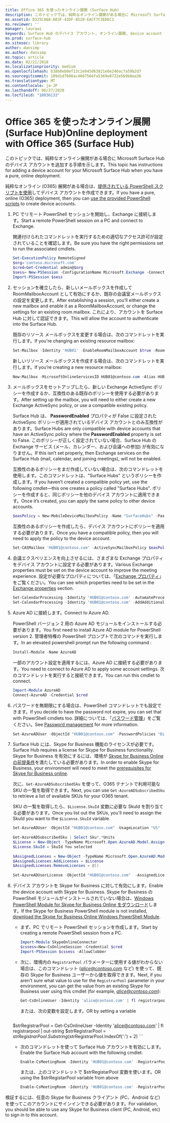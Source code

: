 ```yaml
---
title: Office 365 を使ったオンライン展開 (Surface Hub)
description: このトピックでは、純粋なオンライン展開がある場合に Microsoft Surface Hub のデバイス アカウントを追加する手順を示します。
ms.assetid: D325CA68-A03F-43DF-8520-EACF7C3EDEC1
ms.reviewer: ''
manager: laurawi
keywords: Surface Hub のデバイス アカウント, オンライン展開, device account for Surface Hub, online deployment
ms.prod: surface-hub
ms.sitesec: library
author: dansimp
ms.author: dansimp
ms.topic: article
ms.date: 02/21/2018
ms.localizationpriority: medium
ms.openlocfilehash: b38b8eb0ef13c2e945d63821e6e246ac7a59b2d7
ms.sourcegitcommit: 109d1d7608ac4667564fa5369e8722e569b8ea36
ms.translationtype: MT
ms.contentlocale: ja-JP
ms.lasthandoff: 06/27/2020
ms.locfileid: "10836133"
---
```

# <span data-ttu-id="7f768-104">Office 365 を使ったオンライン展開 (Surface Hub)</span><span class="sxs-lookup"><span data-stu-id="7f768-104">Online deployment with Office 365 (Surface Hub)</span></span>


<span data-ttu-id="7f768-105">このトピックでは、純粋なオンライン展開がある場合に Microsoft Surface Hub のデバイス アカウントを追加する手順を示します。</span><span class="sxs-lookup"><span data-stu-id="7f768-105">This topic has instructions for adding a device account for your Microsoft Surface Hub when you have a pure, online deployment.</span></span>

<span data-ttu-id="7f768-106">純粋なオンライン (O365) 展開がある場合は、[提供されている PowerShell スクリプトを使用](appendix-a-powershell-scripts-for-surface-hub.md#create-os356-ps-scripts)してデバイス アカウントを作成できます。</span><span class="sxs-lookup"><span data-stu-id="7f768-106">If you have a pure, online (O365) deployment, then you can [use the provided PowerShell scripts](appendix-a-powershell-scripts-for-surface-hub.md#create-os356-ps-scripts) to create device accounts.</span></span> 

1. <span data-ttu-id="7f768-107">PC でリモート PowerShell セッションを開始し、Exchange に接続します。</span><span class="sxs-lookup"><span data-stu-id="7f768-107">Start a remote PowerShell session on a PC and connect to Exchange.</span></span>

   <span data-ttu-id="7f768-108">関連付けられたコマンドレットを実行するための適切なアクセス許可が設定されていることを確認します。</span><span class="sxs-lookup"><span data-stu-id="7f768-108">Be sure you have the right permissions set to run the associated cmdlets.</span></span>

   ```PowerShell
   Set-ExecutionPolicy RemoteSigned
   $org='contoso.microsoft.com'
   $cred=Get-Credential admin@$org
   $sess= New-PSSession -ConfigurationName Microsoft.Exchange -ConnectionUri https://outlook.office365.com/powershell-liveid/ -Credential $cred -Authentication Basic -AllowRedirection
   Import-PSSession $sess
   ```

2. <span data-ttu-id="7f768-109">セッションを確立したら、新しいメールボックスを作成して RoomMailboxAccount として有効にするか、既存の会議室メールボックスの設定を変更します。</span><span class="sxs-lookup"><span data-stu-id="7f768-109">After establishing a session, you’ll either create a new mailbox and enable it as a RoomMailboxAccount, or change the settings for an existing room mailbox.</span></span> <span data-ttu-id="7f768-110">これにより、アカウントを Surface Hub に対して認証できます。</span><span class="sxs-lookup"><span data-stu-id="7f768-110">This will allow the account to authenticate into the Surface Hub.</span></span>

   <span data-ttu-id="7f768-111">既存のリソース メールボックスを変更する場合は、次のコマンドレットを実行します。</span><span class="sxs-lookup"><span data-stu-id="7f768-111">If you're changing an existing resource mailbox:</span></span>

   ```PowerShell
   Set-Mailbox -Identity 'HUB01' -EnableRoomMailboxAccount $true -RoomMailboxPassword (ConvertTo-SecureString -String <password> -AsPlainText -Force)
   ```

   <span data-ttu-id="7f768-112">新しいリソース メールボックスを作成する場合は、次のコマンドレットを実行します。</span><span class="sxs-lookup"><span data-stu-id="7f768-112">If you’re creating a new resource mailbox:</span></span>

   ```PowerShell
   New-Mailbox -MicrosoftOnlineServicesID HUB01@contoso.com -Alias HUB01 -Name "Hub-01" -Room -EnableRoomMailboxAccount $true -RoomMailboxPassword (ConvertTo-SecureString -String <password> -AsPlainText -Force)
   ```

3. <span data-ttu-id="7f768-113">メールボックスをセットアップしたら、新しい Exchange ActiveSync ポリシーを作成するか、互換性のある既存のポリシーを使用する必要があります。</span><span class="sxs-lookup"><span data-stu-id="7f768-113">After setting up the mailbox, you will need to either create a new Exchange ActiveSync policy, or use a compatible existing policy.</span></span>

   <span data-ttu-id="7f768-114">Surface Hub は、 **PasswordEnabled** プロパティが False に設定された ActiveSync ポリシーが適用されているデバイス アカウントとのみ互換性があります。</span><span class="sxs-lookup"><span data-stu-id="7f768-114">Surface Hubs are only compatible with device accounts that have an ActiveSync policy where the **PasswordEnabled** property is set to False.</span></span> <span data-ttu-id="7f768-115">このポリシーが正しく設定されていない場合、Surface Hub の Exchange サービス (メール、カレンダー、および会議への参加) が有効になりません。</span><span class="sxs-lookup"><span data-stu-id="7f768-115">If this isn’t set properly, then Exchange services on the Surface Hub (mail, calendar, and joining meetings), will not be enabled.</span></span>

   <span data-ttu-id="7f768-116">互換性のあるポリシーをまだ作成していない場合は、次のコマンドレットを使用します。このコマンドレットは、"Surface Hubs" というポリシーを作成します。</span><span class="sxs-lookup"><span data-stu-id="7f768-116">If you haven’t created a compatible policy yet, use the following cmdlet—this one creates a policy called "Surface Hubs".</span></span> <span data-ttu-id="7f768-117">ポリシーを作成すると、同じポリシーを他のデバイス アカウントに適用できます。</span><span class="sxs-lookup"><span data-stu-id="7f768-117">Once it’s created, you can apply the same policy to other device accounts.</span></span>

   ```PowerShell
   $easPolicy = New-MobileDeviceMailboxPolicy -Name "SurfaceHubs" -PasswordEnabled $false -AllowNonProvisionableDevices $True
   ```

   <span data-ttu-id="7f768-118">互換性のあるポリシーを作成したら、デバイス アカウントにポリシーを適用する必要があります。</span><span class="sxs-lookup"><span data-stu-id="7f768-118">Once you have a compatible policy, then you will need to apply the policy to the device account.</span></span>

   ```PowerShell
   Set-CASMailbox 'HUB01@contoso.com' -ActiveSyncMailboxPolicy $easPolicy.Id
   ```

4. <span data-ttu-id="7f768-119">会議エクスペリエンスを向上させるには、さまざまな Exchange プロパティをデバイス アカウントに設定する必要があります。</span><span class="sxs-lookup"><span data-stu-id="7f768-119">Various Exchange properties must be set on the device account to improve the meeting experience.</span></span> <span data-ttu-id="7f768-120">設定が必要なプロパティについては、「[Exchange プロパティ](exchange-properties-for-surface-hub-device-accounts.md)」をご覧ください。</span><span class="sxs-lookup"><span data-stu-id="7f768-120">You can see which properties need to be set in the [Exchange properties](exchange-properties-for-surface-hub-device-accounts.md) section.</span></span>

   ```PowerShell
   Set-CalendarProcessing -Identity 'HUB01@contoso.com' -AutomateProcessing AutoAccept -AddOrganizerToSubject $false –AllowConflicts $false –DeleteComments $false -DeleteSubject $false -RemovePrivateProperty $false
   Set-CalendarProcessing -Identity 'HUB01@contoso.com' -AddAdditionalResponse $true -AdditionalResponse "This is a Surface Hub room!"
   ```

5. <span data-ttu-id="7f768-121">Azure AD に接続します。</span><span class="sxs-lookup"><span data-stu-id="7f768-121">Connect to Azure AD.</span></span>
    
   <span data-ttu-id="7f768-122">PowerShell バージョン 2 用の Azure AD モジュールをインストールする必要があります。</span><span class="sxs-lookup"><span data-stu-id="7f768-122">You first need to install Azure AD module for PowerShell version 2.</span></span> <span data-ttu-id="7f768-123">管理者特権の PowerShell プロンプトで次のコマンドを実行します。</span><span class="sxs-lookup"><span data-stu-id="7f768-123">In an elevated powershell prompt run the following command :</span></span>
    
   ```PowerShell
   Install-Module -Name AzureAD
   ```
   <span data-ttu-id="7f768-124">一部のアカウント設定を適用するには、Azure AD に接続する必要があります。</span><span class="sxs-lookup"><span data-stu-id="7f768-124">You need to connect to Azure AD to apply some account settings.</span></span> <span data-ttu-id="7f768-125">次のコマンドレットを実行すると接続できます。</span><span class="sxs-lookup"><span data-stu-id="7f768-125">You can run this cmdlet to connect.</span></span>

   ```PowerShell
   Import-Module AzureAD
   Connect-AzureAD -Credential $cred
   ```

6. <span data-ttu-id="7f768-126">パスワードを無期限にする場合は、PowerShell コマンドレットでも設定できます。</span><span class="sxs-lookup"><span data-stu-id="7f768-126">If you decide to have the password not expire, you can set that with PowerShell cmdlets too.</span></span> <span data-ttu-id="7f768-127">詳細については、「[パスワード管理](password-management-for-surface-hub-device-accounts.md)」をご覧ください。</span><span class="sxs-lookup"><span data-stu-id="7f768-127">See [Password management](password-management-for-surface-hub-device-accounts.md) for more information.</span></span>

   ```PowerShell
   Set-AzureADUser -ObjectId "HUB01@contoso.com" -PasswordPolicies "DisablePasswordExpiration"
   ```

7. <span data-ttu-id="7f768-128">Surface Hub には、Skype for Business 機能のライセンスが必要です。</span><span class="sxs-lookup"><span data-stu-id="7f768-128">Surface Hub requires a license for Skype for Business functionality.</span></span> <span data-ttu-id="7f768-129">Skype for Business を有効にするには、環境が [Skype for Business Online の前提条件](hybrid-deployment-surface-hub-device-accounts.md#skype-for-business-online)を満たしている必要があります。</span><span class="sxs-lookup"><span data-stu-id="7f768-129">In order to enable Skype for Business, your environment will need to meet the [prerequisites for Skype for Business online](hybrid-deployment-surface-hub-device-accounts.md#skype-for-business-online).</span></span>
   
   <span data-ttu-id="7f768-130">次に、`Get-AzureADSubscribedSku` を使って、O365 テナントで利用可能な SKU の一覧を取得できます。</span><span class="sxs-lookup"><span data-stu-id="7f768-130">Next, you can use `Get-AzureADSubscribedSku` to retrieve a list of available SKUs for your O365 tenant.</span></span>

   <span data-ttu-id="7f768-131">SKU の一覧を取得したら、`$License.SkuId` 変数に必要な SkuId を割り当てる必要があります。</span><span class="sxs-lookup"><span data-stu-id="7f768-131">Once you list out the SKUs, you'll need to assign the SkuId you want to the `$License.SkuId` variable.</span></span>

   ```PowerShell
   Set-AzureADUser -ObjectId "HUB01@contoso.com" -UsageLocation "US"
    
   Get-AzureADSubscribedSku | Select Sku*,*Units
   $License = New-Object -TypeName Microsoft.Open.AzureAD.Model.AssignedLicense
   $License.SkuId = SkuId You selected 
    
   $AssignedLicenses = New-Object -TypeName Microsoft.Open.AzureAD.Model.AssignedLicenses
   $AssignedLicenses.AddLicenses = $License
   $AssignedLicenses.RemoveLicenses = @()
    
   Set-AzureADUserLicense -ObjectId "HUB01@contoso.com"  -AssignedLicenses $AssignedLicenses
   ```

8. <span data-ttu-id="7f768-132">デバイス アカウントを Skype for Business に対して有効にします。</span><span class="sxs-lookup"><span data-stu-id="7f768-132">Enable the device account with Skype for Business.</span></span>
   <span data-ttu-id="7f768-133">Skype for Business の PowerShell モジュールがインストールされていない場合は、[Windows PowerShell Module for Skype for Business Online をダウンロード](https://www.microsoft.com/download/details.aspx?id=39366)します。</span><span class="sxs-lookup"><span data-stu-id="7f768-133">If the Skype for Business PowerShell module is not installed, [download the Skype for Business Online Windows PowerShell Module](https://www.microsoft.com/download/details.aspx?id=39366).</span></span> 

   - <span data-ttu-id="7f768-134">まず、PC でリモート PowerShell セッションを作成します。</span><span class="sxs-lookup"><span data-stu-id="7f768-134">Start by creating a remote PowerShell session from a PC.</span></span>

     ```PowerShell
     Import-Module SkypeOnlineConnector  
     $cssess=New-CsOnlineSession -Credential $cred  
     Import-PSSession $cssess -AllowClobber
     ```

   - <span data-ttu-id="7f768-135">次に、環境内の `RegistrarPool` パラメーターに使用する値がわからない場合は、このコマンドレット (<em>alice@contoso.com</em> など) を使って、既存の Skype for Business ユーザーから値を取得できます。</span><span class="sxs-lookup"><span data-stu-id="7f768-135">Next, if you aren't sure what value to use for the `RegistrarPool` parameter in your environment, you can get the value from an existing Skype for Business user using this cmdlet (for example, <em>alice@contoso.com</em>):</span></span>

       ```PowerShell
       Get-CsOnlineUser -Identity 'alice@contoso.com' | fl registrarpool
       ```
       <span data-ttu-id="7f768-136">または、次の変数を設定します。</span><span class="sxs-lookup"><span data-stu-id="7f768-136">OR by setting a variable</span></span>
        
       ```PowerShell
    $strRegistrarPool = Get-CsOnlineUser -Identity 'alice@contoso.com' | fl registrarpool | out-string
    $strRegistrarPool = $strRegistrarPool.Substring($strRegistrarPool.IndexOf(':') + 2)
       ```
        
   - <span data-ttu-id="7f768-137">次のコマンドレットを使って Surface Hub アカウントを有効にします。</span><span class="sxs-lookup"><span data-stu-id="7f768-137">Enable the Surface Hub account with the following cmdlet:</span></span>
      
       ```PowerShell
       Enable-CsMeetingRoom -Identity 'HUB01@contoso.com' -RegistrarPool yourRegistrarPool -SipAddressType EmailAddress
       ```
        
       <span data-ttu-id="7f768-138">または、上のコマンドレットで $strRegistarPool 変数を使います。</span><span class="sxs-lookup"><span data-stu-id="7f768-138">OR using the $strRegistarPool variable from above</span></span>
        
       ```PowerShell
       Enable-CsMeetingRoom -Identity 'HUB01@contoso.com' -RegistrarPool $strRegistrarPool -SipAddressType EmailAddress
       ```

<span data-ttu-id="7f768-139">検証するには、任意の Skype for Business クライアント (PC、Android など) を使ってこのアカウントにサインインできる必要があります。</span><span class="sxs-lookup"><span data-stu-id="7f768-139">For validation, you should be able to use any Skype for Business client (PC, Android, etc) to sign in to this account.</span></span>





